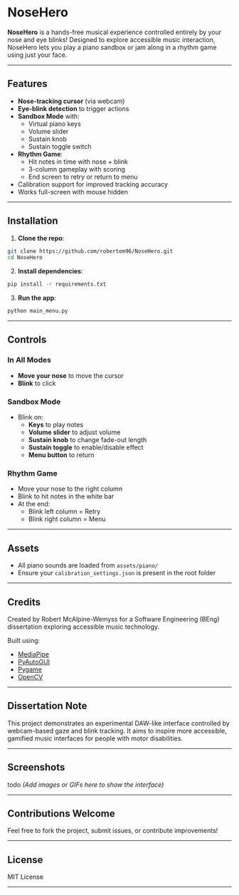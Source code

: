 # NoseHero

**NoseHero** is a hands-free musical experience controlled entirely by your nose and eye blinks! Designed to explore accessible music interaction, NoseHero lets you play a piano sandbox or jam along in a rhythm game using just your face.

---

## Features

- **Nose-tracking cursor** (via webcam)
- **Eye-blink detection** to trigger actions
- **Sandbox Mode** with:
  - Virtual piano keys
  - Volume slider
  - Sustain knob
  - Sustain toggle switch
- **Rhythm Game**:
  - Hit notes in time with nose + blink
  - 3-column gameplay with scoring
  - End screen to retry or return to menu
- Calibration support for improved tracking accuracy
- Works full-screen with mouse hidden

---

## Installation

1. **Clone the repo**:
```bash
git clone https://github.com/robertom96/NoseHero.git
cd NoseHero
```

2. **Install dependencies**:
```bash
pip install -r requirements.txt
```

3. **Run the app**:
```bash
python main_menu.py
```

---

## Controls

### In All Modes
- **Move your nose** to move the cursor
- **Blink** to click

### Sandbox Mode
- Blink on:
  - **Keys** to play notes
  - **Volume slider** to adjust volume
  - **Sustain knob** to change fade-out length
  - **Sustain toggle** to enable/disable effect
  - **Menu button** to return

### Rhythm Game
- Move your nose to the right column
- Blink to hit notes in the white bar
- At the end:
  - Blink left column = Retry
  - Blink right column = Menu

---

## Assets
- All piano sounds are loaded from `assets/piano/`
- Ensure your `calibration_settings.json` is present in the root folder

---

## Credits
Created by Robert McAlpine-Wemyss for a Software Engineering (BEng) dissertation exploring accessible music technology.

Built using:
- [MediaPipe](https://github.com/google/mediapipe)
- [PyAutoGUI](https://github.com/asweigart/pyautogui)
- [Pygame](https://www.pygame.org/)
- [OpenCV](https://opencv.org/)

---

## Dissertation Note
This project demonstrates an experimental DAW-like interface controlled by webcam-based gaze and blink tracking. It aims to inspire more accessible, gamified music interfaces for people with motor disabilities.

---

## Screenshots
 todo *(Add images or GIFs here to show the interface)*

---

## Contributions Welcome
Feel free to fork the project, submit issues, or contribute improvements!

---

## License
MIT License

---

